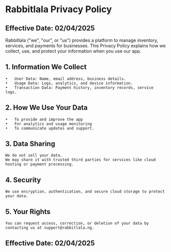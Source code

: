 # Rabbitlala Privacy Policy

## Effective Date: 02/04/2025
Rabbitlala ("we", "our", or "us") provides a platform to manage inventory, services, and payments for businesses. This Privacy Policy explains how we collect, use, and protect your information when you use our app.

## 1. Information We Collect
	•	User Data: Name, email address, business details.
	•	Usage Data: Logs, analytics, and device information.
	•	Transaction Data: Payment history, inventory records, service logs.

## 2. How We Use Your Data
	•	To provide and improve the app
	•	For analytics and usage monitoring
	•	To communicate updates and support.

## 3. Data Sharing
    We do not sell your data.
    We may share it with trusted third parties for services like cloud hosting or payment processing.

## 4. Security
    We use encryption, authentication, and secure cloud storage to protect your data.

## 5. Your Rights
    You can request access, correction, or deletion of your data by contacting us at support@rabbitlala.ng.

## Effective Date: 02/04/2025
